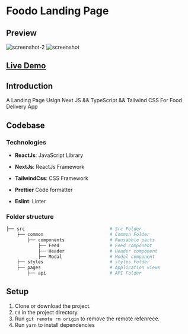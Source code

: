 # Foodo Landing Page

## Preview

![screenshot-2](https://user-images.githubusercontent.com/88515844/153203836-78dca78e-73fa-4973-908f-cfe1cf8014df.png)
![screenshot](https://user-images.githubusercontent.com/88515844/153203847-e38a508d-1887-43db-abc0-e896a7002e58.png)

## **[Live Demo](https://instagram-clone-ruddy.vercel.app/)**

## Introduction

A Landing Page Usign Next JS && TypeScript && Tailwind CSS For Food Delivery App

## Codebase

### Technologies

- **ReactJs**: JavaScript Library

- **NextJs**: ReactJs Framework

- **TailwindCss**: CSS Framework

- **Prettier** Code formatter

- **Eslint**: Linter

### Folder structure

```sh
├── src                                # Src Folder
    ├── common                         # Common Folder
        ├── components                 # Reusabble parts
            ├── Feed                   # Feed component
            ├── Header                 # Header component
            ├── Modal                  # Modal component
    ├── styles                         # styles Folder
    ├── pages                          # Application views
        ├── api                        # API Folder
```

## Setup

1. Clone or download the project.
2. `Cd` in the project directory.
3. Run `git remote rm origin` to remove the remote refenrece.
4. Run `yarn` to install dependencies
